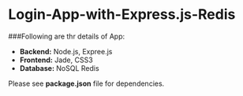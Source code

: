 # Login-App-with-Express.js-Redis

###Following are thr details of App:
* **Backend:** Node.js, Expree.js 
* **Frontend:** Jade, CSS3 
* **Database:** NoSQL Redis

Please see **package.json** file for dependencies.

